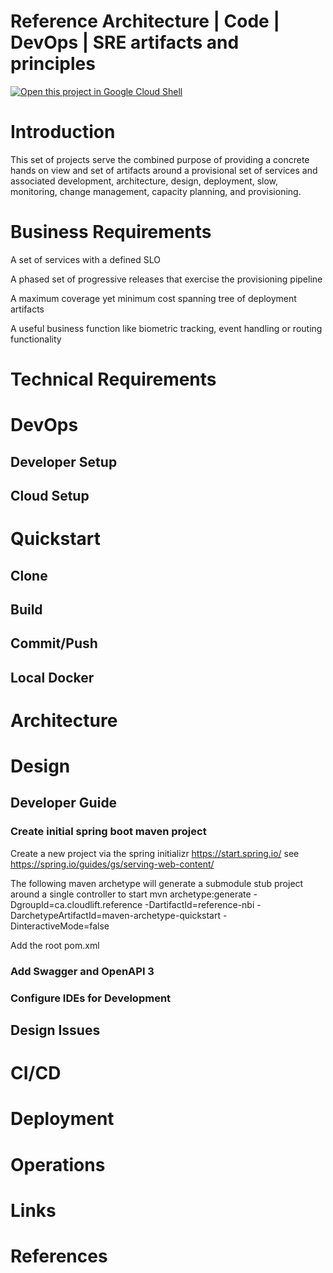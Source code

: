 # Reference Architecture | Code | DevOps | SRE artifacts and principles

[![Open this project in Google Cloud Shell](http://gstatic.com/cloudssh/images/open-btn.png)](https://console.cloud.google.com/cloudshell/open?git_repo=https://github.com/cloud-quickstart/reference-architecture&page=editor&tutorial=README.md)

# Introduction
This set of projects serve the combined purpose of providing a concrete hands on view and set of artifacts around a provisional set of services and associated development, architecture, design, deployment, slow, monitoring, change management, capacity planning, and provisioning.


# Business Requirements
A set of services with a defined SLO

A phased set of progressive releases that exercise the provisioning pipeline

A maximum coverage yet minimum cost spanning tree of deployment artifacts

A useful business function like biometric tracking, event handling or routing functionality


# Technical Requirements
# DevOps
## Developer Setup
## Cloud Setup

# Quickstart
## Clone
## Build
## Commit/Push
## Local Docker

# Architecture
# Design
## Developer Guide
### Create initial spring boot maven project
Create a new project via the spring initializr https://start.spring.io/ see https://spring.io/guides/gs/serving-web-content/

The following maven archetype will generate a submodule stub project around a single controller to start
    mvn archetype:generate -DgroupId=ca.cloudlift.reference -DartifactId=reference-nbi -DarchetypeArtifactId=maven-archetype-quickstart -DinteractiveMode=false

Add the root pom.xml 


### Add Swagger and OpenAPI 3
### 
### Configure IDEs for Development

## Design Issues

# CI/CD

# Deployment

# Operations

# Links

# References

